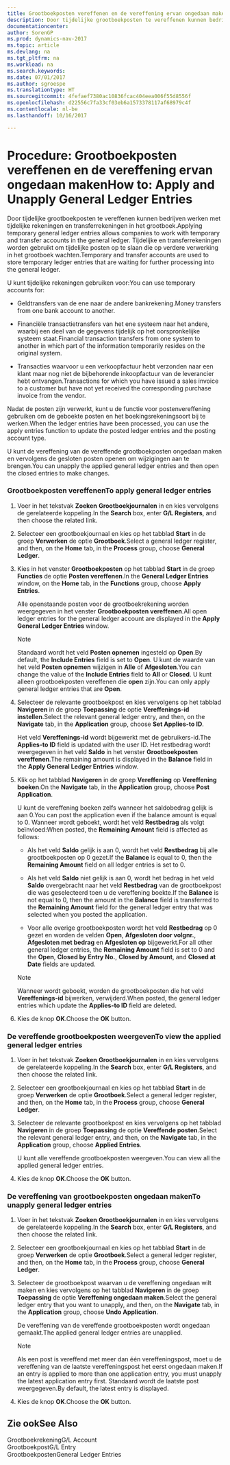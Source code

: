 ```yaml
---
title: Grootboekposten vereffenen en de vereffening ervan ongedaan maken
description: Door tijdelijke grootboekposten te vereffenen kunnen bedrijven werken met tijdelijke rekeningen en transferrekeningen in het grootboek. Tijdelijke en transferrekeningen worden gebruikt om tijdelijke posten op te slaan die op verdere verwerking in het grootboek wachten.
documentationcenter: 
author: SorenGP
ms.prod: dynamics-nav-2017
ms.topic: article
ms.devlang: na
ms.tgt_pltfrm: na
ms.workload: na
ms.search.keywords: 
ms.date: 07/01/2017
ms.author: sgroespe
ms.translationtype: HT
ms.sourcegitcommit: 4fefaef7380ac10836fcac404eea006f55d8556f
ms.openlocfilehash: d22556c7fa33cf03eb6a1573378117af68979c4f
ms.contentlocale: nl-be
ms.lasthandoff: 10/16/2017

---
```

# <a name="how-to-apply-and-unapply-general-ledger-entries"></a><span data-ttu-id="9e834-104">Procedure: Grootboekposten vereffenen en de vereffening ervan ongedaan maken</span><span class="sxs-lookup"><span data-stu-id="9e834-104">How to: Apply and Unapply General Ledger Entries</span></span>
<span data-ttu-id="9e834-105">Door tijdelijke grootboekposten te vereffenen kunnen bedrijven werken met tijdelijke rekeningen en transferrekeningen in het grootboek.</span><span class="sxs-lookup"><span data-stu-id="9e834-105">Applying temporary general ledger entries allows companies to work with temporary and transfer accounts in the general ledger.</span></span> <span data-ttu-id="9e834-106">Tijdelijke en transferrekeningen worden gebruikt om tijdelijke posten op te slaan die op verdere verwerking in het grootboek wachten.</span><span class="sxs-lookup"><span data-stu-id="9e834-106">Temporary and transfer accounts are used to store temporary ledger entries that are waiting for further processing into the general ledger.</span></span>  
  
 <span data-ttu-id="9e834-107">U kunt tijdelijke rekeningen gebruiken voor:</span><span class="sxs-lookup"><span data-stu-id="9e834-107">You can use temporary accounts for:</span></span>  
  
-   <span data-ttu-id="9e834-108">Geldtransfers van de ene naar de andere bankrekening.</span><span class="sxs-lookup"><span data-stu-id="9e834-108">Money transfers from one bank account to another.</span></span>  
  
-   <span data-ttu-id="9e834-109">Financiële transactietransfers van het ene systeem naar het andere, waarbij een deel van de gegevens tijdelijk op het oorspronkelijke systeem staat.</span><span class="sxs-lookup"><span data-stu-id="9e834-109">Financial transaction transfers from one system to another in which part of the information temporarily resides on the original system.</span></span>  
  
-   <span data-ttu-id="9e834-110">Transacties waarvoor u een verkoopfactuur hebt verzonden naar een klant maar nog niet de bijbehorende inkoopfactuur van de leverancier hebt ontvangen.</span><span class="sxs-lookup"><span data-stu-id="9e834-110">Transactions for which you have issued a sales invoice to a customer but have not yet received the corresponding purchase invoice from the vendor.</span></span>  
  
 <span data-ttu-id="9e834-111">Nadat de posten zijn verwerkt, kunt u de functie voor postenvereffening gebruiken om de geboekte posten en het boekingsrekeningsoort bij te werken.</span><span class="sxs-lookup"><span data-stu-id="9e834-111">When the ledger entries have been processed, you can use the apply entries function to update the posted ledger entries and the posting account type.</span></span>  
  
 <span data-ttu-id="9e834-112">U kunt de vereffening van de vereffende grootboekposten ongedaan maken en vervolgens de gesloten posten openen om wijzigingen aan te brengen.</span><span class="sxs-lookup"><span data-stu-id="9e834-112">You can unapply the applied general ledger entries and then open the closed entries to make changes.</span></span>  
  
### <a name="to-apply-general-ledger-entries"></a><span data-ttu-id="9e834-113">Grootboekposten vereffenen</span><span class="sxs-lookup"><span data-stu-id="9e834-113">To apply general ledger entries</span></span>  
  
1.  <span data-ttu-id="9e834-114">Voer in het tekstvak **Zoeken** **Grootboekjournalen** in en kies vervolgens de gerelateerde koppeling.</span><span class="sxs-lookup"><span data-stu-id="9e834-114">In the **Search**  box, enter **G/L Registers**, and then choose the related link.</span></span>  
  
2.  <span data-ttu-id="9e834-115">Selecteer een grootboekjournaal en kies op het tabblad **Start** in de groep **Verwerken** de optie **Grootboek**.</span><span class="sxs-lookup"><span data-stu-id="9e834-115">Select a general ledger register, and then, on the **Home** tab, in the **Process** group, choose **General Ledger**.</span></span>  
  
3.  <span data-ttu-id="9e834-116">Kies in het venster **Grootboekposten** op het tabblad **Start** in de groep **Functies** de optie **Posten vereffenen**.</span><span class="sxs-lookup"><span data-stu-id="9e834-116">In the **General Ledger Entries** window, on the **Home** tab, in the **Functions** group, choose **Apply Entries**.</span></span>  
  
     <span data-ttu-id="9e834-117">Alle openstaande posten voor de grootboekrekening worden weergegeven in het venster **Grootboekposten vereffenen**.</span><span class="sxs-lookup"><span data-stu-id="9e834-117">All open ledger entries for the general ledger account are displayed in the **Apply General Ledger Entries** window.</span></span>  
  
    > [!NOTE]  
    >  <span data-ttu-id="9e834-118">Standaard wordt het veld **Posten opnemen** ingesteld op **Open**.</span><span class="sxs-lookup"><span data-stu-id="9e834-118">By default, the **Include Entries** field is set to **Open**.</span></span> <span data-ttu-id="9e834-119">U kunt de waarde van het veld **Posten opnemen** wijzigen in **Alle** of **Afgesloten**.</span><span class="sxs-lookup"><span data-stu-id="9e834-119">You can change the value of the **Include Entries** field to **All** or **Closed**.</span></span> <span data-ttu-id="9e834-120">U kunt alleen grootboekposten vereffenen die **open** zijn.</span><span class="sxs-lookup"><span data-stu-id="9e834-120">You can only apply general ledger entries that are **Open**.</span></span>  
  
4.  <span data-ttu-id="9e834-121">Selecteer de relevante grootboekpost en kies vervolgens op het tabblad **Navigeren** in de groep **Toepassing** de optie **Vereffenings-id instellen**.</span><span class="sxs-lookup"><span data-stu-id="9e834-121">Select the relevant general ledger entry, and then, on the **Navigate** tab, in the **Application** group, choose **Set Applies-to ID**.</span></span>  
  
     <span data-ttu-id="9e834-122">Het veld **Vereffenings-id** wordt bijgewerkt met de gebruikers-id.</span><span class="sxs-lookup"><span data-stu-id="9e834-122">The **Applies-to ID** field is updated with the user ID.</span></span> <span data-ttu-id="9e834-123">Het restbedrag wordt weergegeven in het veld **Saldo** in het venster **Grootboekposten vereffenen**.</span><span class="sxs-lookup"><span data-stu-id="9e834-123">The remaining amount is displayed in the **Balance** field in the **Apply General Ledger Entries** window.</span></span>  
  
5.  <span data-ttu-id="9e834-124">Klik op het tabblad **Navigeren** in de groep **Vereffening** op **Vereffening boeken**.</span><span class="sxs-lookup"><span data-stu-id="9e834-124">On the **Navigate** tab, in the **Application** group, choose **Post Application**.</span></span>  
  
     <span data-ttu-id="9e834-125">U kunt de vereffening boeken zelfs wanneer het saldobedrag gelijk is aan 0.</span><span class="sxs-lookup"><span data-stu-id="9e834-125">You can post the application even if the balance amount is equal to 0.</span></span> <span data-ttu-id="9e834-126">Wanneer wordt geboekt, wordt het veld **Restbedrag** als volgt beïnvloed:</span><span class="sxs-lookup"><span data-stu-id="9e834-126">When posted, the **Remaining Amount** field is affected as follows:</span></span>  
  
    -   <span data-ttu-id="9e834-127">Als het veld **Saldo** gelijk is aan 0, wordt het veld **Restbedrag** bij alle grootboekposten op 0 gezet.</span><span class="sxs-lookup"><span data-stu-id="9e834-127">If the **Balance** is equal to 0, then the **Remaining Amount** field on all ledger entries is set to 0.</span></span>  
  
    -   <span data-ttu-id="9e834-128">Als het veld **Saldo** niet gelijk is aan 0, wordt het bedrag in het veld **Saldo** overgebracht naar het veld **Restbedrag** van de grootboekpost die was geselecteerd toen u de vereffening boekte.</span><span class="sxs-lookup"><span data-stu-id="9e834-128">If the **Balance** is not equal to 0, then the amount in the **Balance** field is transferred to the **Remaining Amount** field for the general ledger entry that was selected when you posted the application.</span></span>  
  
    -   <span data-ttu-id="9e834-129">Voor alle overige grootboekposten wordt het veld **Restbedrag** op 0 gezet en worden de velden **Open**, **Afgesloten door volgnr.**, **Afgesloten met bedrag** en **Afgesloten op** bijgewerkt.</span><span class="sxs-lookup"><span data-stu-id="9e834-129">For all other general ledger entries, the **Remaining Amount** field is set to 0 and the **Open**, **Closed by Entry No.**, **Closed by Amount**, and **Closed at Date** fields are updated.</span></span>  
  
    > [!NOTE]  
    >  <span data-ttu-id="9e834-130">Wanneer wordt geboekt, worden de grootboekposten die het veld **Vereffenings-id** bijwerken, verwijderd.</span><span class="sxs-lookup"><span data-stu-id="9e834-130">When posted, the general ledger entries which update the **Applies-to ID** field are deleted.</span></span>  
  
6.  <span data-ttu-id="9e834-131">Kies de knop **OK**.</span><span class="sxs-lookup"><span data-stu-id="9e834-131">Choose the **OK** button.</span></span>  
  
### <a name="to-view-the-applied-general-ledger-entries"></a><span data-ttu-id="9e834-132">De vereffende grootboekposten weergeven</span><span class="sxs-lookup"><span data-stu-id="9e834-132">To view the applied general ledger entries</span></span>  
  
1.  <span data-ttu-id="9e834-133">Voer in het tekstvak **Zoeken** **Grootboekjournalen** in en kies vervolgens de gerelateerde koppeling.</span><span class="sxs-lookup"><span data-stu-id="9e834-133">In the **Search**  box, enter **G/L Registers**, and then choose the related link.</span></span>  
  
2.  <span data-ttu-id="9e834-134">Selecteer een grootboekjournaal en kies op het tabblad **Start** in de groep **Verwerken** de optie **Grootboek**.</span><span class="sxs-lookup"><span data-stu-id="9e834-134">Select a general ledger register, and then, on the **Home** tab, in the **Process** group, choose **General Ledger**.</span></span>  
  
3.  <span data-ttu-id="9e834-135">Selecteer de relevante grootboekpost en kies vervolgens op het tabblad **Navigeren** in de groep **Toepassing** de optie **Vereffende posten**.</span><span class="sxs-lookup"><span data-stu-id="9e834-135">Select the relevant general ledger entry, and then, on the **Navigate** tab, in the **Application** group, choose **Applied Entries**.</span></span>  
  
     <span data-ttu-id="9e834-136">U kunt alle vereffende grootboekposten weergeven.</span><span class="sxs-lookup"><span data-stu-id="9e834-136">You can view all the applied general ledger entries.</span></span>  
  
4.  <span data-ttu-id="9e834-137">Kies de knop **OK**.</span><span class="sxs-lookup"><span data-stu-id="9e834-137">Choose the **OK** button.</span></span>  
  
### <a name="to-unapply-general-ledger-entries"></a><span data-ttu-id="9e834-138">De vereffening van grootboekposten ongedaan maken</span><span class="sxs-lookup"><span data-stu-id="9e834-138">To unapply general ledger entries</span></span>  
  
1.  <span data-ttu-id="9e834-139">Voer in het tekstvak **Zoeken** **Grootboekjournalen** in en kies vervolgens de gerelateerde koppeling.</span><span class="sxs-lookup"><span data-stu-id="9e834-139">In the **Search**  box, enter **G/L Registers**, and then choose the related link.</span></span>  
  
2.  <span data-ttu-id="9e834-140">Selecteer een grootboekjournaal en kies op het tabblad **Start** in de groep **Verwerken** de optie **Grootboek**.</span><span class="sxs-lookup"><span data-stu-id="9e834-140">Select a general ledger register, and then, on the **Home** tab, in the **Process** group, choose **General Ledger**.</span></span>  
  
3.  <span data-ttu-id="9e834-141">Selecteer de grootboekpost waarvan u de vereffening ongedaan wilt maken en kies vervolgens op het tabblad **Navigeren** in de groep **Toepassing** de optie **Vereffening ongedaan maken**.</span><span class="sxs-lookup"><span data-stu-id="9e834-141">Select the general ledger entry that you want to unapply, and then, on the **Navigate** tab, in the **Application** group, choose **Undo Application**.</span></span>  
  
     <span data-ttu-id="9e834-142">De vereffening van de vereffende grootboekposten wordt ongedaan gemaakt.</span><span class="sxs-lookup"><span data-stu-id="9e834-142">The applied general ledger entries are unapplied.</span></span>  
  
    > [!NOTE]  
    >  <span data-ttu-id="9e834-143">Als een post is vereffend met meer dan één vereffeningspost, moet u de vereffening van de laatste vereffeningspost het eerst ongedaan maken.</span><span class="sxs-lookup"><span data-stu-id="9e834-143">If an entry is applied to more than one application entry, you must unapply the latest application entry first.</span></span> <span data-ttu-id="9e834-144">Standaard wordt de laatste post weergegeven.</span><span class="sxs-lookup"><span data-stu-id="9e834-144">By default, the latest entry is displayed.</span></span>  
  
4.  <span data-ttu-id="9e834-145">Kies de knop **OK**.</span><span class="sxs-lookup"><span data-stu-id="9e834-145">Choose the **OK** button.</span></span>  
  
## <a name="see-also"></a><span data-ttu-id="9e834-146">Zie ook</span><span class="sxs-lookup"><span data-stu-id="9e834-146">See Also</span></span>  
 <span data-ttu-id="9e834-147">Grootboekrekening</span><span class="sxs-lookup"><span data-stu-id="9e834-147">G/L Account</span></span>   
 <span data-ttu-id="9e834-148">Grootboekpost</span><span class="sxs-lookup"><span data-stu-id="9e834-148">G/L Entry</span></span>   
 <span data-ttu-id="9e834-149">Grootboekposten</span><span class="sxs-lookup"><span data-stu-id="9e834-149">General Ledger Entries</span></span>
